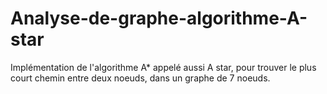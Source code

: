 # Analyse-de-graphe-algorithme-A-star

Implémentation de l'algorithme A* appelé aussi A star, pour trouver le plus court chemin entre deux noeuds, dans un graphe de 7 noeuds.
